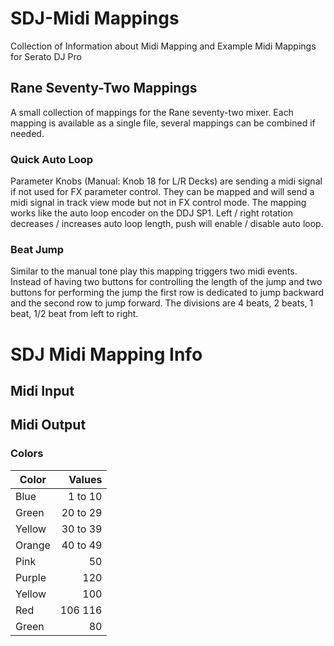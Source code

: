# SDJ-Midi Mappings
Collection of Information about Midi Mapping and Example Midi Mappings for Serato DJ Pro

## Rane Seventy-Two Mappings
A small collection of mappings for the Rane seventy-two mixer. Each mapping is available as a single file, several mappings can be combined if needed. 

### Quick Auto Loop
Parameter Knobs (Manual: Knob 18 for L/R Decks) are sending a midi signal if not used for FX parameter control. They can be mapped and will send a midi signal in track view mode but not in FX control mode. The mapping works like the auto loop encoder on the DDJ SP1. Left / right rotation decreases / increases auto loop length, push will enable / disable auto loop.

### Beat Jump
Similar to the manual tone play this mapping triggers two midi events. Instead of having two buttons for controlling the length of the jump and two buttons for performing the jump the first row is dedicated to jump backward and the second row to jump forward. The divisions are 4 beats, 2 beats, 1 beat, 1/2 beat from left to right.


# SDJ Midi Mapping Info

## Midi Input

## Midi Output

### Colors

Color   |  Values
--------|---------:
Blue    |  1 to 10
Green   | 20 to 29
Yellow  | 30 to 39
Orange  | 40 to 49
Pink    |       50
Purple  |      120
Yellow  |      100
Red     |  106 116
Green   |       80

